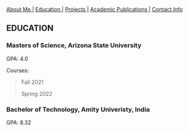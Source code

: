 [About Me |](/index.md) 
[ Education |](/edu.md)
[ Projects |](/projects.md)
[ Academic Publications |](/publications.md)
[ Contact Info](/contact.md)

## EDUCATION

### Masters of Science, Arizona State University 
GPA: 4.0

Courses: 
>Fall 2021

>Spring 2022


### Bachelor of Technology, Amity Univeristy, India 
GPA: 8.32

